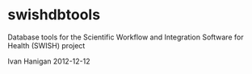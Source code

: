 swishdbtools
============

Database tools for the Scientific Workflow and Integration Software for Health (SWISH) project

Ivan Hanigan
2012-12-12